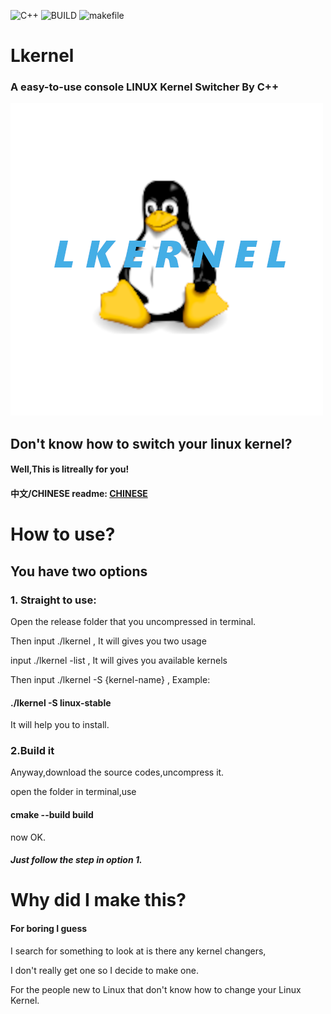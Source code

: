 ![C++](https://img.shields.io/badge/C++-green.svg)      ![BUILD](https://img.shields.io/badge/BUILD-v1.0release-orange.svg)    ![makefile](https://img.shields.io/badge/Makefile-purple.svg) 
# Lkernel
### A easy-to-use console LINUX Kernel Switcher By C++

![image](lkernel.png)

## Don't know how to switch your linux kernel?
#### Well,This is litreally for you!

#### 中文/CHINESE readme: [CHINESE](README_ZH.md)

# How to use?
## You have two options
### 1. Straight to use:
Open the release folder that you uncompressed in terminal.

Then input ./lkernel , It will gives you two usage

input ./lkernel -list , It will gives you available kernels

Then input ./lkernel -S {kernel-name} , Example: 

#### ./lkernel -S linux-stable

It will help you to install.

### 2.Build it

Anyway,download the source codes,uncompress it.

open the folder in terminal,use

#### cmake --build build

now OK.

##### Just follow the step in option 1.

# Why did I make this?

#### For boring I guess

I search for something to look at is there any kernel changers,

I don't really get one so I decide to make one.

For the people new to Linux that don't know how to change your Linux Kernel.
